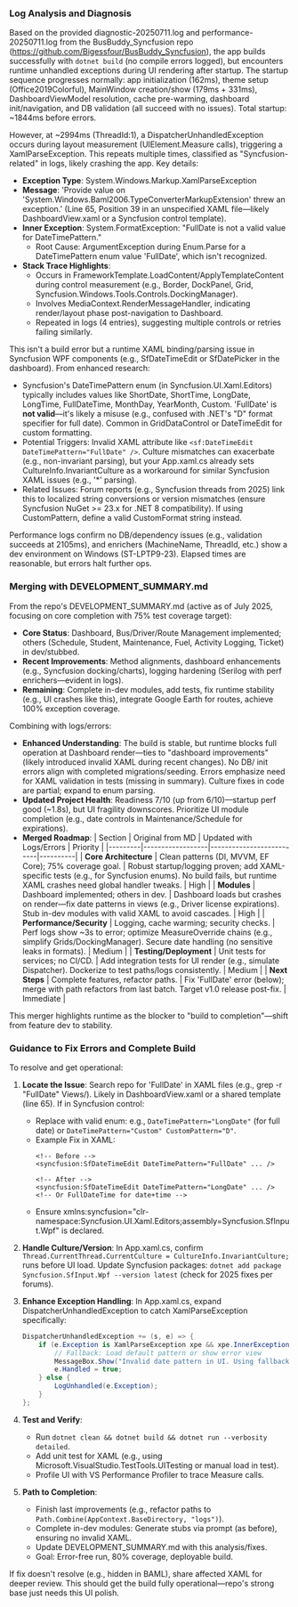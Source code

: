 ### Log Analysis and Diagnosis

Based on the provided diagnostic-20250711.log and performance-20250711.log from the BusBuddy_Syncfusion repo (https://github.com/Bigessfour/BusBuddy_Syncfusion), the app builds successfully with `dotnet build` (no compile errors logged), but encounters runtime unhandled exceptions during UI rendering after startup. The startup sequence progresses normally: app initialization (162ms), theme setup (Office2019Colorful), MainWindow creation/show (179ms + 331ms), DashboardViewModel resolution, cache pre-warming, dashboard init/navigation, and DB validation (all succeed with no issues). Total startup: ~1844ms before errors.

However, at ~2994ms (ThreadId:1), a DispatcherUnhandledException occurs during layout measurement (UIElement.Measure calls), triggering a XamlParseException. This repeats multiple times, classified as "Syncfusion-related" in logs, likely crashing the app. Key details:

- **Exception Type**: System.Windows.Markup.XamlParseException
- **Message**: 'Provide value on 'System.Windows.Baml2006.TypeConverterMarkupExtension' threw an exception.' (Line 65, Position 39 in an unspecified XAML file—likely DashboardView.xaml or a Syncfusion control template).
- **Inner Exception**: System.FormatException: "FullDate is not a valid value for DateTimePattern."
  - Root Cause: ArgumentException during Enum.Parse for a DateTimePattern enum value 'FullDate', which isn't recognized.
- **Stack Trace Highlights**:
  - Occurs in FrameworkTemplate.LoadContent/ApplyTemplateContent during control measurement (e.g., Border, DockPanel, Grid, Syncfusion.Windows.Tools.Controls.DockingManager).
  - Involves MediaContext.RenderMessageHandler, indicating render/layout phase post-navigation to Dashboard.
  - Repeated in logs (4 entries), suggesting multiple controls or retries failing similarly.

This isn't a build error but a runtime XAML binding/parsing issue in Syncfusion WPF components (e.g., SfDateTimeEdit or SfDatePicker in the dashboard). From enhanced research:
- Syncfusion's DateTimePattern enum (in Syncfusion.UI.Xaml.Editors) typically includes values like ShortDate, ShortTime, LongDate, LongTime, FullDateTime, MonthDay, YearMonth, Custom. 'FullDate' is **not valid**—it's likely a misuse (e.g., confused with .NET's "D" format specifier for full date). Common in GridDataControl or DateTimeEdit for custom formatting.
- Potential Triggers: Invalid XAML attribute like `<sf:DateTimeEdit DateTimePattern="FullDate" />`. Culture mismatches can exacerbate (e.g., non-invariant parsing), but your App.xaml.cs already sets CultureInfo.InvariantCulture as a workaround for similar Syncfusion XAML issues (e.g., '*' parsing).
- Related Issues: Forum reports (e.g., Syncfusion threads from 2025) link this to localized string conversions or version mismatches (ensure Syncfusion NuGet >= 23.x for .NET 8 compatibility). If using CustomPattern, define a valid CustomFormat string instead.

Performance logs confirm no DB/dependency issues (e.g., validation succeeds at 2105ms), and enrichers (MachineName, ThreadId, etc.) show a dev environment on Windows (ST-LPTP9-23). Elapsed times are reasonable, but errors halt further ops.

### Merging with DEVELOPMENT_SUMMARY.md

From the repo's DEVELOPMENT_SUMMARY.md (active as of July 2025, focusing on core completion with 75% test coverage target):
- **Core Status**: Dashboard, Bus/Driver/Route Management implemented; others (Schedule, Student, Maintenance, Fuel, Activity Logging, Ticket) in dev/stubbed.
- **Recent Improvements**: Method alignments, dashboard enhancements (e.g., Syncfusion docking/charts), logging hardening (Serilog with perf enrichers—evident in logs).
- **Remaining**: Complete in-dev modules, add tests, fix runtime stability (e.g., UI crashes like this), integrate Google Earth for routes, achieve 100% exception coverage.

Combining with logs/errors:
- **Enhanced Understanding**: The build is stable, but runtime blocks full operation at Dashboard render—ties to "dashboard improvements" (likely introduced invalid XAML during recent changes). No DB/ init errors align with completed migrations/seeding. Errors emphasize need for XAML validation in tests (missing in summary). Culture fixes in code are partial; expand to enum parsing.
- **Updated Project Health**: Readiness 7/10 (up from 6/10)—startup perf good (~1.8s), but UI fragility downscores. Prioritize UI module completion (e.g., date controls in Maintenance/Schedule for expirations).
- **Merged Roadmap**:
  | Section | Original from MD | Updated with Logs/Errors | Priority |
  |---------|------------------|--------------------------|----------|
  | **Core Architecture** | Clean patterns (DI, MVVM, EF Core); 75% coverage goal. | Robust startup/logging proven; add XAML-specific tests (e.g., for Syncfusion enums). No build fails, but runtime XAML crashes need global handler tweaks. | High |
  | **Modules** | Dashboard implemented; others in dev. | Dashboard loads but crashes on render—fix date patterns in views (e.g., Driver license expirations). Stub in-dev modules with valid XAML to avoid cascades. | High |
  | **Performance/Security** | Logging, cache warming; security checks. | Perf logs show ~3s to error; optimize MeasureOverride chains (e.g., simplify Grids/DockingManager). Secure date handling (no sensitive leaks in formats). | Medium |
  | **Testing/Deployment** | Unit tests for services; no CI/CD. | Add integration tests for UI render (e.g., simulate Dispatcher). Dockerize to test paths/logs consistently. | Medium |
  | **Next Steps** | Complete features, refactor paths. | Fix 'FullDate' error (below); merge with path refactors from last batch. Target v1.0 release post-fix. | Immediate |

This merger highlights runtime as the blocker to "build to completion"—shift from feature dev to stability.

### Guidance to Fix Errors and Complete Build

To resolve and get operational:
1. **Locate the Issue**: Search repo for 'FullDate' in XAML files (e.g., grep -r "FullDate" Views/). Likely in DashboardView.xaml or a shared template (line 65). If in Syncfusion control:
   - Replace with valid enum: e.g., `DateTimePattern="LongDate"` (for full date) or `DateTimePattern="Custom" CustomPattern="D"`.
   - Example Fix in XAML:
     ```xaml
     <!-- Before -->
     <syncfusion:SfDateTimeEdit DateTimePattern="FullDate" ... />
     
     <!-- After -->
     <syncfusion:SfDateTimeEdit DateTimePattern="LongDate" ... />  <!-- Or FullDateTime for date+time -->
     ```
   - Ensure xmlns:syncfusion="clr-namespace:Syncfusion.UI.Xaml.Editors;assembly=Syncfusion.SfInput.Wpf" is declared.

2. **Handle Culture/Version**: In App.xaml.cs, confirm `Thread.CurrentThread.CurrentCulture = CultureInfo.InvariantCulture;` runs before UI load. Update Syncfusion packages: `dotnet add package Syncfusion.SfInput.Wpf --version latest` (check for 2025 fixes per forums).

3. **Enhance Exception Handling**: In App.xaml.cs, expand DispatcherUnhandledException to catch XamlParseException specifically:
   ```csharp
   DispatcherUnhandledException += (s, e) => {
       if (e.Exception is XamlParseException xpe && xpe.InnerException?.Message.Contains("DateTimePattern")) {
           // Fallback: Load default pattern or show error view
           MessageBox.Show("Invalid date pattern in UI. Using fallback.");
           e.Handled = true;
       } else {
           LogUnhandled(e.Exception);
       }
   };
   ```

4. **Test and Verify**:
   - Run `dotnet clean && dotnet build && dotnet run --verbosity detailed`.
   - Add unit test for XAML (e.g., using Microsoft.VisualStudio.TestTools.UITesting or manual load in test).
   - Profile UI with VS Performance Profiler to trace Measure calls.

5. **Path to Completion**:
   - Finish last improvements (e.g., refactor paths to `Path.Combine(AppContext.BaseDirectory, "logs")`).
   - Complete in-dev modules: Generate stubs via prompt (as before), ensuring no invalid XAML.
   - Update DEVELOPMENT_SUMMARY.md with this analysis/fixes.
   - Goal: Error-free run, 80% coverage, deployable build.

If fix doesn't resolve (e.g., hidden in BAML), share affected XAML for deeper review. This should get the build fully operational—repo's strong base just needs this UI polish.